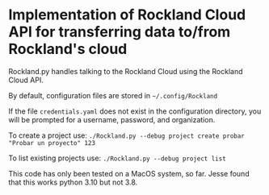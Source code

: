 # Implementation of Rockland Cloud API for transferring data to/from Rockland's cloud

Rockland.py handles talking to the Rockland Cloud using the Rockland Cloud API.

By default, configuration files are stored in `~/.config/Rockland`

If the file `credentials.yaml` does not exist in the configuration directory, you will be prompted for a username, password, and organization.

To create a project use:
`./Rockland.py --debug project create probar "Probar un proyecto" 123`

To list existing projects use:
`./Rockland.py --debug project list`

This code has only been tested on a MacOS system, so far. Jesse found that this works python 3.10 but not 3.8.
